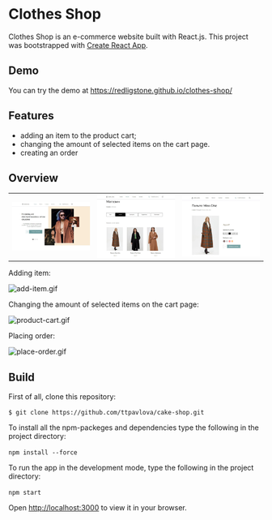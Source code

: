 # Clothes Shop

Clothes Shop is an e-commerce website built with React.js. This project was bootstrapped with [Create React App](https://github.com/facebook/create-react-app).

## Demo

You can try the demo at https://redligstone.github.io/clothes-shop/

## Features

- adding an item to the product cart;
- changing the amount of selected items on the cart page.
- creating an order

## Overview

<table>
  <tr>
    <td><img src="/ShowCase/images/MainPage.jpg" alt="main"></td>
    <td><img src="/ShowCase/images/ShopPage.jpg" alt="shop page"></td>
    <td><img src="/ShowCase/images/ItemCard.jpg" alt="item card"></td>
  </tr>
</table>


Adding item:

<!-- ![filters.gif](https://github.com/ttpavlova/cake-shop/blob/main/showcase/gif/filters.gif) -->

![add-item.gif](https://github.com/ttpavlova/cake-shop/blob/master/ShowCase/gifs/add-item.gif)

Changing the amount of selected items on the cart page:

<!-- ![choosing-items.gif](https://github.com/ttpavlova/cake-shop/blob/main/showcase/gif/choosing-items.gif)
 -->
 ![product-cart.gif](https://github.com/ttpavlova/cake-shop/blob/master/ShowCase/gifs/product-cart.gif)

Placing order:

![place-order.gif](https://github.com/ttpavlova/cake-shop/blob/master/ShowCase/gifs/place-order.gif)

## Build

First of all, clone this repository:

```
$ git clone https://github.com/ttpavlova/cake-shop.git
```

To install all the npm-packeges and dependencies type the following in the project directory:

`npm install --force`

To run the app in the development mode, type the following in the project directory:

`npm start`

Open [http://localhost:3000](http://localhost:3000) to view it in your browser.
